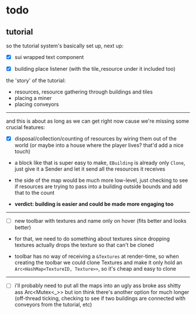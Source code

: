 # todo

## tutorial

so the tutorial system's basically set up, next up:

- [x] sui wrapped text component

- [x] building place listener (with the tile_resource under it included too)

the 'story' of the tutorial:

- resources, resource gathering through buildings and tiles
- placing a miner
- placing conveyors

---

and this is about as long as we can get right now cause we're missing some crucial features:

- [x] disposal/collection/counting of resources by wiring them out of the world (or maybe into a house where the player lives? that'd add a nice touch) <!-- this next!  -->

- a block like that is super easy to make, `EBuilding` is already only `Clone`, just give it a Sender and let it send all the resources it receives

- the side of the map would be much more low-level, just checking to see if resources are trying to pass into a building outside bounds and add that to the count

- **verdict: building is easier and could be made more engaging too**

---

- [ ] new toolbar with textures and name only on hover (fits better and looks better)

- for that, we need to do something about textures since dropping textures actually drops the texture so that can't be cloned <!-- (*just put `sui::Texture`'s texture into an Arc<_>*) -->

- toolbar has no way of receiving a `&Textures` at render-time, so when creating the toolbar we could clone Textures and make it only hold an `Arc<HashMap<TextureID, Texture>>`, so it's cheap and easy to clone

---

- [ ] i'll probably need to put all the maps into an ugly ass broke ass shitty ass Arc<Mutex<_>> but ion think there's another option for much longer (off-thread ticking, checking to see if two buildings are connected with conveyors from the tutorial, etc)

